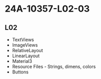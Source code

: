 # 24A-10357-L02-03

## L02

- TextViews
- ImageViews
- RelativeLayout
- LinearLayout
- Material3
- Resource Files - Strings, dimens, colors
- Buttons


